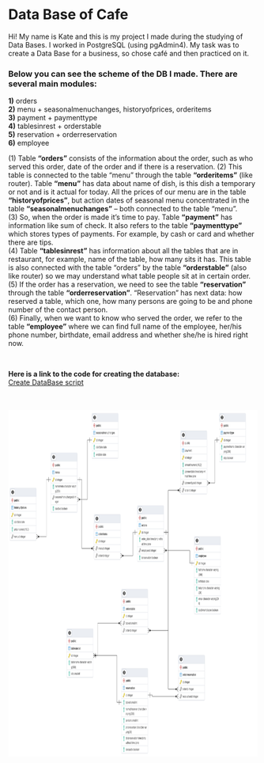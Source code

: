 # Data Base of Cafe
Hi! My name is Kate and this is my project I made during the studying of Data Bases. I worked in PostgreSQL (using pgAdmin4).
My task was to create a Data Base for a business, so chose café and then practiced on it.

### Below you can see the scheme of the DB I made. There are several main modules:
**1)**	orders
<br>**2)**	menu + seasonalmenuchanges, historyofprices, orderitems
<br>**3)**	payment + paymenttype
<br>**4)**	tablesinrest + orderstable
<br>**5)**	reservation + orderreservation
<br>**6)**	employee


(1) Table **“orders”** consists of the information about the order, such as who served this order, date of the order and if there is a reservation. (2) This table is connected to the table “menu” through the table **“orderitems”** (like router). Table **“menu”** has data about name of dish, is this dish a temporary or not and is it actual for today. All the prices of our menu are in the table **“historyofprices”**, but action dates of seasonal menu concentrated in the table **“seasonalmenuchanges”** – both connected to the table “menu”. 
<br>(3) So, when the order is made it’s time to pay. Table **“payment”** has information like sum of check. It also refers to the table **“paymenttype”** which stores types of payments. For example, by cash or card and whether there are tips.
<br>(4) Table **“tablesinrest”** has information about all the tables that are in restaurant, for example, name of the table, how many sits it has. This table is also connected with the table “orders” by the table **“orderstable”** (also like router) so we may understand what table people sit at in certain order.
<br>(5) If the order has a reservation, we need to see the table **“reservation”** through the table **“orderreservation”**. “Reservation” has next data: how reserved a table, which one, how many persons are going to be and phone number of the contact person.
<br>(6) Finally, when we want to know who served the order, we refer to the table **“employee”** where we can find full name of the employee, her/his phone number, birthdate, email address and whether she/he is hired right now.

<br>

**Here is a link to the code for creating the database:**
<br>[Create DataBase script](DataBase_Cafe_Create.sql)

<br>
<br>

<div align="center"><img height="700" src="Tables.pgerd.png"  /></div> 
